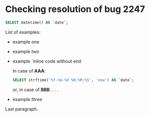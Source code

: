 # Checking resolution of bug 2247

~~~sql
SELECT datetime() AS `date`;
~~~

List of examples:

-   example *one*

-   example _two_

-   example `inline code without end

    In case of **AAA**:
    
    ```sql
    SELECT strftime('%Y-%m-%d %H:%M:%S', 'now') AS `date`;
    ```
    
    or, in case of __BBB__:
    . . .

-   example *three*

Last paragraph.
